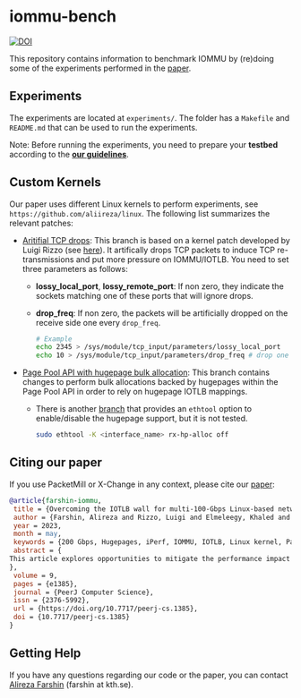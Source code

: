 # iommu-bench

[![DOI](https://zenodo.org/badge/525288873.svg)](https://zenodo.org/badge/latestdoi/525288873)

This repository contains information to benchmark IOMMU by (re)doing some of the experiments performed in the [paper][iommu-paper].


## Experiments

The experiments are located at `experiments/`. The folder has a `Makefile` and `README.md` that can be used to run the experiments.

Note: Before running the experiments, you need to prepare your **testbed** according to the **[our guidelines](TESTBED.md)**.

## Custom Kernels

Our paper uses different Linux kernels to perform experiments, see `https://github.com/aliireza/linux`. The following list summarizes the relevant patches:

* [Aritifial TCP drops][luigi-patch]: This branch is based on a kernel patch developed by Luigi Rizzo (see [here][luigi-patch-info]). It artifically drops TCP packets to induce TCP re-transmissions and put more pressure on IOMMU/IOTLB. You need to set three parameters as follows:
  - **lossy_local_port**, **lossy_remote_port**: If non zero, they indicate the sockets matching one of these ports that will ignore drops.
  - **drop_freq**:  If non zero, the packets will be artificially dropped on the receive side one every `drop_freq`.
  
    ```bash
    # Example
    echo 2345 > /sys/module/tcp_input/parameters/lossy_local_port
    echo 10 > /sys/module/tcp_input/parameters/drop_freq # drop one in 10
    ```

* [Page Pool API with hugepage bulk allocation][page-pool-patch]: This branch contains changes to perform bulk allocations backed by hugepages within the Page Pool API in order to rely on hugepage IOTLB mappings. 
  - There is another [branch][page-pool-ethtool-patch] that provides an `ethtool` option to enable/disable the hugepage support, but it is not tested. 
    ```bash
    sudo ethtool -K <interface_name> rx-hp-alloc off
    ```





## Citing our paper

If you use PacketMill or X-Change in any context, please cite our [paper][iommu-paper]:

```bibtex
@article{farshin-iommu,
 title = {Overcoming the IOTLB wall for multi-100-Gbps Linux-based networking},
 author = {Farshin, Alireza and Rizzo, Luigi and Elmeleegy, Khaled and Kostić, Dejan},
 year = 2023,
 month = may,
 keywords = {200 Gbps, Hugepages, iPerf, IOMMU, IOTLB, Linux kernel, Packet processing},
 abstract = {
This article explores opportunities to mitigate the performance impact of IOMMU on high-speed network traffic, as used in the Linux kernel. We first characterize IOTLB behavior and its effects on recent Intel Xeon Scalable & AMD EPYC processors at 200 Gbps, by analyzing the impact of different factors contributing to IOTLB misses and causing throughput drop (up to 20% compared to the no-IOMMU case in our experiments). Secondly, we discuss and analyze possible mitigations, including proposals and evaluation of a practical hugepage-aware memory allocator for the network device drivers to employ hugepage IOTLB entries in the Linux kernel. Our evaluation shows that using hugepage-backed buffers can completely recover the throughput drop introduced by IOMMU. Moreover, we formulate a set of guidelines that enable network developers to tune their systems to avoid the “IOTLB wall”, \textit{i.e}., the point where excessive IOTLB misses cause throughput drop. Our takeaways signify the importance of having a call to arms to rethink Linux-based I/O management at higher data rates.
},
 volume = 9,
 pages = {e1385},
 journal = {PeerJ Computer Science},
 issn = {2376-5992},
 url = {https://doi.org/10.7717/peerj-cs.1385},
 doi = {10.7717/peerj-cs.1385}
}
```


## Getting Help

If you have any questions regarding our code or the paper, you can contact [Alireza Farshin][alireza-page] (farshin at kth.se).


[iommu-paper]: a
[alireza-page]: https://www.kth.se/profile/farshin/
[luigi-patch]: https://github.com/aliireza/linux/tree/luigi-patch-v5.15
[luigi-patch-info]: https://lists.bufferbloat.net/pipermail/bloat/2021-October/016693.html
[page-pool-patch]: https://github.com/aliireza/linux/tree/page-pool-bulk-5.15
[page-pool-ethtool-patch]: https://github.com/aliireza/linux/tree/page-pool-bulk-ethtool
